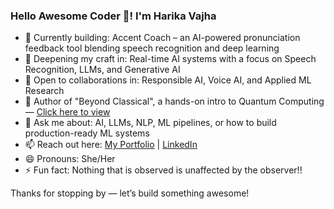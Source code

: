 ### Hello Awesome Coder 👋! I'm Harika Vajha  
<!-- **VAJHAHARIKA/VAJHAHARIKA** is a ✨ _special_ ✨ repository because its `README.md` (this file) appears on your GitHub profile. -->

- 🔭 Currently building: Accent Coach – an AI-powered pronunciation feedback tool blending speech recognition and deep learning
- 🌱 Deepening my craft in: Real-time AI systems with a focus on Speech Recognition, LLMs, and Generative AI
- 👯 Open to collaborations in: Responsible AI, Voice AI, and Applied ML Research
- 📘 Author of "Beyond Classical", a hands-on intro to Quantum Computing — [Click here to view](https://www.amazon.com/Beyond-Classical-course-Quantum-Computing/dp/B0848QQV41) 
- 💬 Ask me about: AI, LLMs, NLP, ML pipelines, or how to build production-ready ML systems
- 📫 Reach out here: [My Portfolio](https://vajhaharika.github.io/harika7/) | [LinkedIn](https://www.linkedin.com/in/harikavajha/) 
- 😄 Pronouns: She/Her
- ⚡ Fun fact: Nothing that is observed is unaffected by the observer!!
  
Thanks for stopping by — let’s build something awesome! 

